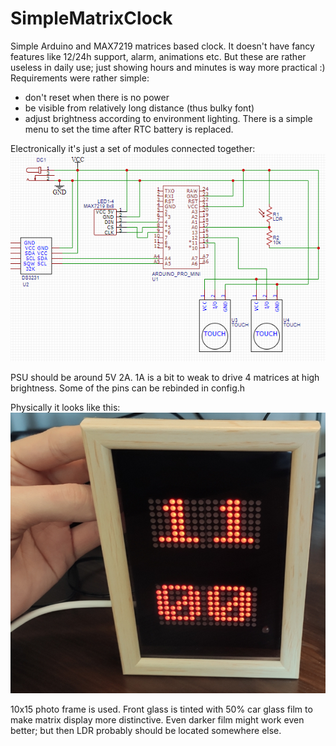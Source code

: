 # SimpleMatrixClock
Simple Arduino and MAX7219 matrices based clock. It doesn't have fancy features like 12/24h support, alarm, animations etc. But these are rather useless in daily use; just showing hours and minutes is way more practical :)
Requirements were rather simple:
* don't reset when there is no power
* be visible from relatively long distance (thus bulky font)
* adjust brightness according to environment lighting.
There is a simple menu to set the time after RTC battery is replaced.

Electronically it's just a set of modules connected together:
![Schematic](https://raw.githubusercontent.com/eugenijusm/SimpleMatrixClock/master/Construction/Schematic.png)

PSU should be around 5V 2A. 1A is a bit to weak to drive 4 matrices at high brightness.
Some of the pins can be rebinded in config.h

Physically it looks like this:
![Looks](https://raw.githubusercontent.com/eugenijusm/SimpleMatrixClock/master/Construction/Looks.jpg)

10x15 photo frame is used. Front glass is tinted with 50% car glass film to make matrix display more distinctive. Even darker film might work even better; but then LDR probably should be located somewhere else.
